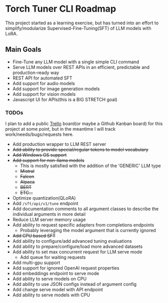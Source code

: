 # Torch Tuner CLI Roadmap

This project started as a learning exercise, but has turned into an effort 
to simplify/modularize Supervised-Fine-Tuning(SFT) of LLM models
with LoRA.

## Main Goals

- Fine-Tune any LLM model with a single simple CLI command
- Serve LLM models over REST APIs in an efficient, predictable and production-ready way
- REST API for automated SFT
- Add support for audio models
- Add support for image generation models
- Add support for vision models
- Javascript UI for APIs(this is a BIG STRETCH goal)

### TODOs

I plan to add a public [Trello](https://trello.com/) board(or maybe a Github Kanban board) for this project at some point,
but in the meantime I will track work/needs/bugs/requests here.

- Add production wrapper to LLM REST server
- ~~Add ability to provide special/regular tokens to model vocabulary~~
- ~~Add Windows OS support~~
- ~~Add support for non-llama models~~
  - This is mostly satisfied with the addition of the 'GENERIC' LLM type
  - ~~Mistral~~
  - ~~Falcon~~
  - ~~Alpaca~~
  - ~~BERT~~
  - ~~ETC...~~
- Optimize quantization(QLoRA)
- Add `/sft/api/v1/tune` endpoint
- Add documentation comments to all argument classes to describe the individual arguments in more detail
- Reduce LLM server memory usage
- Add ability to request specific adapters from completions endpoints
  - Probably leveraging the model argument that is currently ignored
- ~~Add CPU based SFT~~
- Add ability to configure/add advanced tuning evaluations
- Add ability to prepare/configure/load more advanced datasets
- Add ability to set max concurrent request for LLM serve mode
  - Add queue for waiting requests
- Add multi-gpu support
- Add support for ignored OpenAI request properties
- Add embeddings endpoint to serve mode
- Add ability to serve models on CPU
- Add ability to use JSON configs instead of argument config
- Add change serve model with API endpoint
- Add ability to serve models with CPU